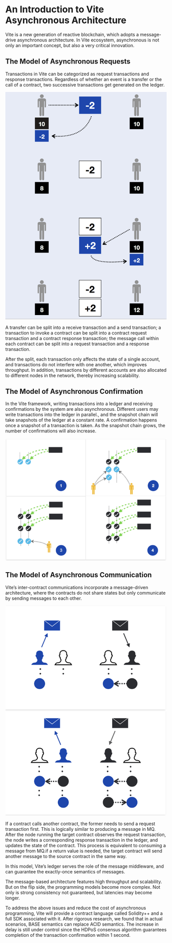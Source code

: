 # An Introduction to Vite Asynchronous Architecture


Vite is a new generation of reactive blockchain, which adopts a message-drive asynchronous architecture. In Vite ecosystem, asynchronous is not only an important concept, but also a very critical innovation.


## The Model of Asynchronous Requests

Transactions in Vite can be categorized as request transactions and response transactions. Regardless of whether an event is a transfer or the call of a contract, two successive transactions get generated on the ledger.


![](./assets/vitejs-talk/yw-asy-01.png)

A transfer can be split into a receive transaction and a send transaction; a transaction to invoke a contract can be split into a contract request transaction and a contract response transaction; the message call within each contract can be split into a request transaction and a response transaction.


After the split, each transaction only affects the state of a single account, and transactions do not interfere with one another, which improves throughput. In addition, transactions by different accounts are also allocated to different nodes in the network, thereby increasing scalability.

## The Model of Asynchronous Confirmation

In the Vite framework, writing transactions into a ledger and receiving confirmations by the system are also asynchronous. Different users may write transactions into the ledger in parallel., and the snapshot chain will take snapshots of the ledger at a constant rate. A confirmation happens once a snapshot of a transaction is taken. As the snapshot chain grows, the number of confirmations will also increase.

![](./assets/vitejs-talk/yw-asy-02.png)

## The Model of Asynchronous Communication

Vite’s inter-contract communications incorporate a message-driven architecture, where the contracts do not share states but only communicate by sending messages to each other.

![](./assets/vitejs-talk/yw-asy-03.png)

If a contract calls another contract, the former needs to send a request transaction first. This is logically similar to producing a message in MQ. After the node running the target contract observes the request transaction, the node writes a corresponding response transaction in the ledger, and updates the state of the contract. This process is equivalent to consuming a message from MQ.if a return value is needed, the target contract will send another message to the source contract in the same way.


In this model, Vite’s ledger serves the role of the message middleware, and can guarantee the exactly-once semantics of messages.


The message-based architecture features high throughput and scalability. But on the flip side, the programming models become more complex. Not only is strong consistency not guaranteed, but latencies may become longer.


To address the above issues and reduce the cost of asynchronous programming, Vite will provide a contract language called Solidity++ and a full SDK associated with it. After rigorous research, we found that in actual scenarios, BASE semantics can replace ACID semantics. The increase in delay is still under control since the HDPoS consensus algorithm guarantees completion of the transaction confirmation within 1 second.
